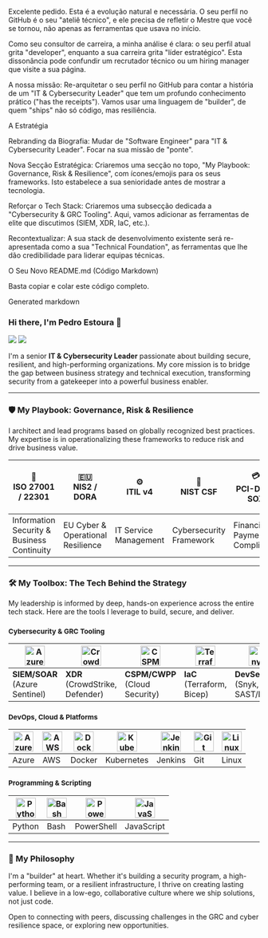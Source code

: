 Excelente pedido. Esta é a evolução natural e necessária. O seu perfil no GitHub é o seu "ateliê técnico", e ele precisa de refletir o Mestre que você se tornou, não apenas as ferramentas que usava no início.

Como seu consultor de carreira, a minha análise é clara: o seu perfil atual grita "developer", enquanto a sua carreira grita "líder estratégico". Esta dissonância pode confundir um recrutador técnico ou um hiring manager que visite a sua página.

A nossa missão: Re-arquitetar o seu perfil no GitHub para contar a história de um "IT & Cybersecurity Leader" que tem um profundo conhecimento prático ("has the receipts"). Vamos usar uma linguagem de "builder", de quem "ships" não só código, mas resiliência.

A Estratégia

Rebranding da Biografia: Mudar de "Software Engineer" para "IT & Cybersecurity Leader". Focar na sua missão de "ponte".

Nova Secção Estratégica: Criaremos uma secção no topo, "My Playbook: Governance, Risk & Resilience", com ícones/emojis para os seus frameworks. Isto estabelece a sua senioridade antes de mostrar a tecnologia.

Reforçar o Tech Stack: Criaremos uma subsecção dedicada a "Cybersecurity & GRC Tooling". Aqui, vamos adicionar as ferramentas de elite que discutimos (SIEM, XDR, IaC, etc.).

Recontextualizar: A sua stack de desenvolvimento existente será re-apresentada como a sua "Technical Foundation", as ferramentas que lhe dão credibilidade para liderar equipas técnicas.

O Seu Novo README.md (Código Markdown)

Basta copiar e colar este código completo.

Generated markdown
### Hi there, I'm **Pedro Estoura** 👋 

<p align="left">
<a href="https://www.linkedin.com/in/pedroestoura"><img src="https://img.shields.io/badge/-Connect_on_LinkedIn-0077B5?style=flat&logo=Linkedin&logoColor=white"/></a>
<a href="mailto:pedro.estoura@gmail.com"><img src="https://img.shields.io/badge/-Contact_Me-D14836?style=flat&logo=Gmail&logoColor=white"/></a>
</p>

I'm a senior **IT & Cybersecurity Leader** passionate about building secure, resilient, and high-performing organizations. My core mission is to bridge the gap between business strategy and technical execution, transforming security from a gatekeeper into a powerful business enabler.

---

### 🛡️ My Playbook: Governance, Risk & Resilience

I architect and lead programs based on globally recognized best practices. My expertise is in operationalizing these frameworks to reduce risk and drive business value.

| <p align="center">📜<br>ISO 27001 / 22301</p> | <p align="center">🇪🇺<br>NIS2 / DORA</p> | <p align="center">⚙️<br>ITIL v4</p> | <p align="center">🎯<br>NIST CSF</p> | <p align="center">💳<br>PCI-DSS / SOX</p> | <p align="center">🚀<br>Agile / Scrum</p> |
|---|---|---|---|---|---|
| Information Security & Business Continuity | EU Cyber & Operational Resilience | IT Service Management | Cybersecurity Framework | Financial & Payment Compliance | Project Delivery |

---

### 🛠️ My Toolbox: The Tech Behind the Strategy

My leadership is informed by deep, hands-on experience across the entire tech stack. Here are the tools I leverage to build, secure, and deliver.

<!-- Cybersecurity & GRC Tooling -->
### <small>Cybersecurity & GRC Tooling</small>
| <a href="#"><img src="https://img.icons8.com/fluency/48/microsoft-sentinel.png" height="40" alt="Azure Sentinel logo" /></a> | <a href="#"><img src="https://img.icons8.com/color/48/crowdstrike.png" height="40" alt="CrowdStrike logo" /></a> | <a href="#"><img src="https://img.icons8.com/color/48/lock-2.png" height="40" alt="CSPM/CWPP icon" /></a> | <a href="#"><img src="https://cdn.jsdelivr.net/gh/devicons/devicon/icons/terraform/terraform-original.svg" height="40" alt="Terraform logo" /></a> | <a href="#"><img src="https://cdn.jsdelivr.net/gh/devicons/devicon/icons/snyk/snyk-original.svg" height="40" alt="Snyk logo" /></a> |
|---|---|---|---|---|
| **SIEM/SOAR** (Azure Sentinel) | **XDR** (CrowdStrike, Defender) | **CSPM/CWPP** (Cloud Security) | **IaC** (Terraform, Bicep) | **DevSecOps** (Snyk, SAST/DAST) |

<!-- DevOps, Cloud & Platforms -->
### <small>DevOps, Cloud & Platforms</small>
| <a href="https://azure.microsoft.com"><img src="https://cdn.jsdelivr.net/gh/devicons/devicon/icons/azure/azure-original.svg" height="40" alt="Azure logo" /></a> | <a href="https://aws.amazon.com"><img src="https://cdn.jsdelivr.net/gh/devicons/devicon/icons/amazonwebservices/amazonwebservices-original.svg" height="40" alt="AWS logo" /></a> | <a href="https://www.docker.com/"><img src="https://cdn.jsdelivr.net/gh/devicons/devicon/icons/docker/docker-original.svg" height="40" alt="Docker logo" /></a> | <a href="https://kubernetes.io/"><img src="https://cdn.jsdelivr.net/gh/devicons/devicon/icons/kubernetes/kubernetes-plain.svg" height="40" alt="Kubernetes logo" /></a> | <a href="https://www.jenkins.io/"><img src="https://cdn.jsdelivr.net/gh/devicons/devicon/icons/jenkins/jenkins-original.svg" height="40" alt="Jenkins logo" /></a> | <a href="https://git-scm.com/"><img src="https://cdn.jsdelivr.net/gh/devicons/devicon/icons/git/git-original.svg" height="40" alt="Git logo" /></a> | <a href="https://www.linux.org/"><img src="https://cdn.jsdelivr.net/gh/devicons/devicon/icons/linux/linux-original.svg" height="40" alt="Linux logo" /></a> |
|---|---|---|---|---|---|---|
| Azure | AWS | Docker | Kubernetes | Jenkins | Git | Linux |


<!-- Programming & Scripting -->
### <small>Programming & Scripting</small>
| <a href="https://www.python.org/"><img src="https://cdn.jsdelivr.net/gh/devicons/devicon/icons/python/python-original.svg" height="40" alt="Python logo" /></a> | <a href="https://www.gnu.org/software/bash/"><img src="https://cdn.jsdelivr.net/gh/devicons/devicon/icons/bash/bash-original.svg" height="40" alt="Bash logo" /></a> | <a href="https://learn.microsoft.com/en-us/powershell/"><img src="https://cdn.jsdelivr.net/gh/devicons/devicon/icons/powershell/powershell-original.svg" height="40" alt="PowerShell logo" /></a> | <a href="https://www.javascript.com/"><img src="https://cdn.jsdelivr.net/gh/devicons/devicon/icons/javascript/javascript-original.svg" height="40" alt="JavaScript logo" /></a> |
|---|---|---|---|
| Python | Bash | PowerShell | JavaScript |


---
### 🚀 My Philosophy
I'm a "builder" at heart. Whether it's building a security program, a high-performing team, or a resilient infrastructure, I thrive on creating lasting value. I believe in a low-ego, collaborative culture where we ship solutions, not just code.

Open to connecting with peers, discussing challenges in the GRC and cyber resilience space, or exploring new opportunities.
